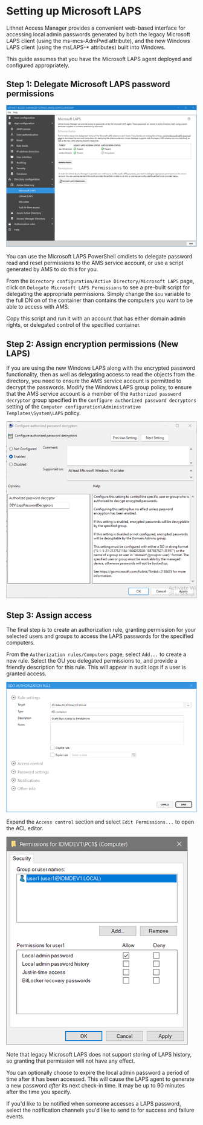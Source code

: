 # Setting up Microsoft LAPS

Lithnet Access Manager provides a convenient web-based interface for accessing local admin passwords generated by both the legacy Microsoft LAPS client (using the ms-mcs-AdmPwd attribute), and the new Windows LAPS client (using the msLAPS-* attributes) built into Windows.

This guide assumes that you have the Microsoft LAPS agent deployed and configured appropriately.

## Step 1: Delegate Microsoft LAPS password permissions

![!](../../images/ui-page-directory-configuration-active-directory-microsoft-laps.png)

You can use the Microsoft LAPS PowerShell cmdlets to delegate password read and reset permissions to the AMS service account, or use a script generated by AMS to do this for you.

From the `Directory configuration/Active Directory/Microsoft LAPS` page, click on `Delegate Microsoft LAPS Permissions` to see a pre-built script for delegating the appropriate permissions. Simply change the `$ou` variable to the full DN on of the container than contains the computers you want to be able to access with AMS.

Copy this script and run it with an account that has either domain admin rights, or delegated control of the specified container.

## Step 2: Assign encryption permissions (New LAPS)
If you are using the new Windows LAPS along with the encrypted password functionality, then as well as delegating access to read the objects from the directory, you need to ensure the AMS service account is permitted to decrypt the passwords. Modify the Windows LAPS group policy, to ensure that the AMS service account is a member of the `Authorized password decryptor` group specified in the `Configure authorized password decryptors` setting of the `Computer configuration\Administrative Templates\System\LAPS` policy.

![!](../../images/group-policy-microsoft-laps-encryptors.png)

## Step 3: Assign access

The final step is to create an authorization rule, granting permission for your selected users and groups to access the LAPS passwords for the specified computers.

From the `Authorization rules/Computers` page, select `Add...` to create a new rule. Select the OU you delegated permissions to, and provide a friendly description for this rule. This will appear in audit logs if a user is granted access.

![!](../../images/ui-page-authorization-rules-computers-edit-rule-rule-settings-laps.png)

Expand the `Access control` section and select `Edit Permissions...` to open the ACL editor.

![!](../../images/ui-page-authz-editsecurity-laps.png)

Note that legacy Microsoft LAPS does not support storing of LAPS history, so granting that permission will not have any effect.

You can optionally choose to expire the local admin password a period of time after it has been accessed. This will cause the LAPS agent to generate a new password _after_ its next check-in time. It may be up to 90 minutes after the time you specify.

If you'd like to be notified when someone accesses a LAPS password, select the notification channels you'd like to send to for success and failure events.
